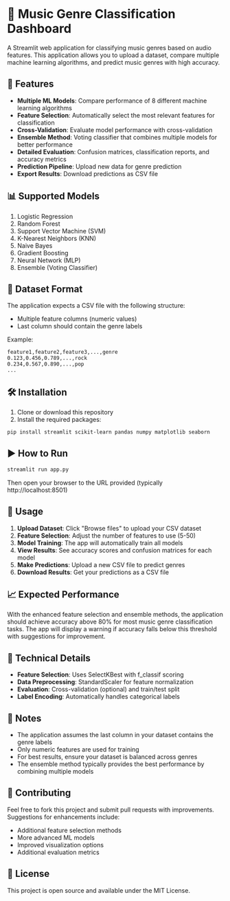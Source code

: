 # 🎵 Music Genre Classification Dashboard

A Streamlit web application for classifying music genres based on audio features. This application allows you to upload a dataset, compare multiple machine learning algorithms, and predict music genres with high accuracy.

## 🚀 Features

- **Multiple ML Models**: Compare performance of 8 different machine learning algorithms
- **Feature Selection**: Automatically select the most relevant features for classification
- **Cross-Validation**: Evaluate model performance with cross-validation
- **Ensemble Method**: Voting classifier that combines multiple models for better performance
- **Detailed Evaluation**: Confusion matrices, classification reports, and accuracy metrics
- **Prediction Pipeline**: Upload new data for genre prediction
- **Export Results**: Download predictions as CSV file

## 📊 Supported Models

1. Logistic Regression
2. Random Forest
3. Support Vector Machine (SVM)
4. K-Nearest Neighbors (KNN)
5. Naive Bayes
6. Gradient Boosting
7. Neural Network (MLP)
8. Ensemble (Voting Classifier)

## 📁 Dataset Format

The application expects a CSV file with the following structure:
- Multiple feature columns (numeric values)
- Last column should contain the genre labels

Example:
```
feature1,feature2,feature3,...,genre
0.123,0.456,0.789,...,rock
0.234,0.567,0.890,...,pop
...
```

## 🛠️ Installation

1. Clone or download this repository
2. Install the required packages:

```bash
pip install streamlit scikit-learn pandas numpy matplotlib seaborn
```

## ▶️ How to Run

```bash
streamlit run app.py
```

Then open your browser to the URL provided (typically http://localhost:8501)

## 🎯 Usage

1. **Upload Dataset**: Click "Browse files" to upload your CSV dataset
2. **Feature Selection**: Adjust the number of features to use (5-50)
3. **Model Training**: The app will automatically train all models
4. **View Results**: See accuracy scores and confusion matrices for each model
5. **Make Predictions**: Upload a new CSV file to predict genres
6. **Download Results**: Get your predictions as a CSV file

## 📈 Expected Performance

With the enhanced feature selection and ensemble methods, the application should achieve accuracy above 80% for most music genre classification tasks. The app will display a warning if accuracy falls below this threshold with suggestions for improvement.

## 🧠 Technical Details

- **Feature Selection**: Uses SelectKBest with f_classif scoring
- **Data Preprocessing**: StandardScaler for feature normalization
- **Evaluation**: Cross-validation (optional) and train/test split
- **Label Encoding**: Automatically handles categorical labels

## 📝 Notes

- The application assumes the last column in your dataset contains the genre labels
- Only numeric features are used for training
- For best results, ensure your dataset is balanced across genres
- The ensemble method typically provides the best performance by combining multiple models

## 🤝 Contributing

Feel free to fork this project and submit pull requests with improvements. Suggestions for enhancements include:
- Additional feature selection methods
- More advanced ML models
- Improved visualization options
- Additional evaluation metrics

## 📄 License

This project is open source and available under the MIT License.